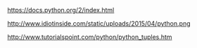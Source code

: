 https://docs.python.org/2/index.html

http://www.idiotinside.com/static/uploads/2015/04/python.png

http://www.tutorialspoint.com/python/python_tuples.htm